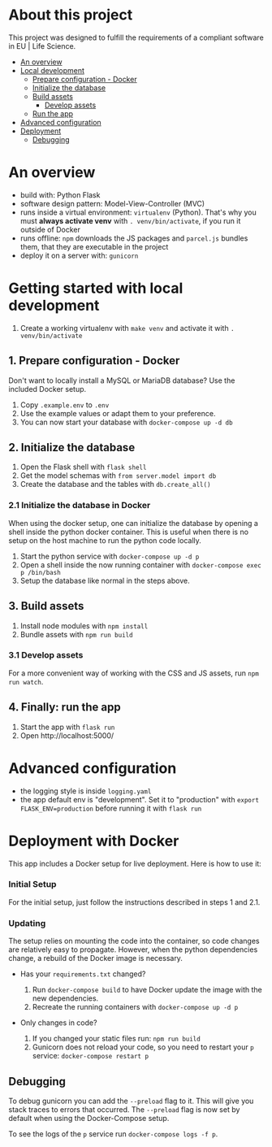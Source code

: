 # About this project

This project was designed to fulfill the requirements of a compliant software in EU | Life Science.

- [An overview](#overview)
- [Local development](#local_dev)
    - [Prepare configuration - Docker](#docker)
    - [Initialize the database](#init_database)
    - [Build assets](#build_assets)
        - [Develop assets](#develop_assets)
    - [Run the app](#run_app)
- [Advanced configuration](#advanced_config)
- [Deployment](#deployment)
    - [Debugging](#debugging)
  

<a name="overview"></a>
# An overview

-   build with: Python Flask
-   software design pattern: Model-View-Controller (MVC)
-   runs inside a virtual environment: `virtualenv` (Python). That's why you must **always activate venv** with `. venv/bin/activate`, if you run it outside of Docker 
-   runs offline: `npm` downloads the JS packages and `parcel.js` bundles them, that they are executable in the project
-   deploy it on a server with: `gunicorn`


<a name="local_dev"></a>
# Getting started with local development
1. Create a working virtualenv with `make venv` and activate it with `. venv/bin/activate`

<a name="docker"></a>
## 1. Prepare configuration - Docker
Don't want to locally install a MySQL or MariaDB database? Use the included Docker setup.

1. Copy `.example.env` to `.env`
2. Use the example values or adapt them to your preference.
3. You can now start your database with `docker-compose up -d db`

<a name="init_database"></a>
## 2. Initialize the database
1. Open the Flask shell with `flask shell`
2. Get the model schemas with `from server.model import db`
3. Create the database and the tables with `db.create_all()`

### 2.1 Initialize the database in Docker
When using the docker setup, one can initialize the database by opening a shell inside the python docker container. This
is useful when there is no setup on the host machine to run the python code locally.

1. Start the python service with `docker-compose up -d p`
2. Open a shell inside the now running container with `docker-compose exec p /bin/bash`
3. Setup the database like normal in the steps above.

<a name="build_assets"></a>
## 3. Build assets
1. Install node modules with `npm install`
2. Bundle assets with `npm run build`

<a name="develop_assets"></a>
### 3.1 Develop assets
For a more convenient way of working with the CSS and JS assets, run `npm run watch`.

<a name="run_app"></a>
## 4. Finally: run the app
1. Start the app with `flask run`
2. Open http://localhost:5000/

<a name="advanced_config"></a>
# Advanced configuration
- the logging style is inside `logging.yaml`
- the app default env is "development". Set it to "production" with `export FLASK_ENV=production` before running it with `flask run`

<a name="deployment"></a>
# Deployment with Docker
This app includes a Docker setup for live deployment. Here is how to use it:

### Initial Setup
For the initial setup, just follow the instructions described in steps 1 and 2.1.

### Updating
The setup relies on mounting the code into the container, so code changes are relatively easy to propagate. However,
when the python dependencies change, a rebuild of the Docker image is necessary.

- Has your `requirements.txt` changed?
  1. Run `docker-compose build` to have Docker update the image with the new dependencies.
  2. Recreate the running containers with `docker-compose up -d p`    
  
- Only changes in code?
  1. If you changed your static files run: `npm run build`
  2. Gunicorn does not reload your code, so you need to restart your `p` service: `docker-compose restart p`

<a name="debugging"></a>
## Debugging
To debug gunicorn you can add the `--preload` flag to it. This will give you stack traces to errors that occurred. The
`--preload` flag is now set by default when using the Docker-Compose setup.

To see the logs of the `p` service run `docker-compose logs -f p`.
